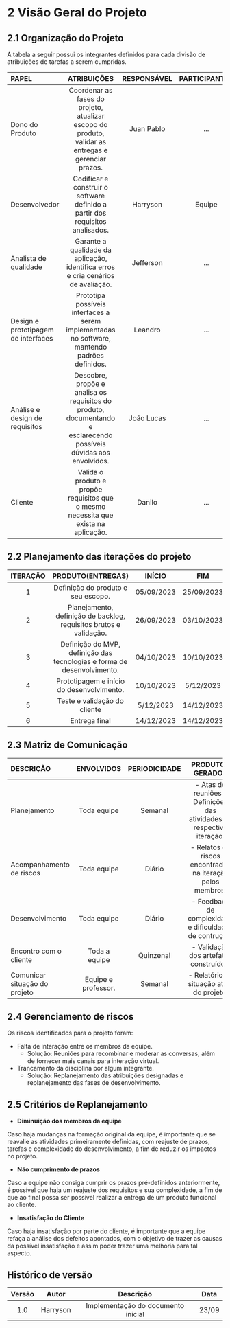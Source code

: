 # 2 Visão Geral do Projeto

## 2.1 Organização do Projeto

A tabela a seguir possui os integrantes definidos para cada divisão de atribuições de tarefas a serem cumpridas.

|            **PAPEL**              |                                       **ATRIBUIÇÕES**                                                            | **RESPONSÁVEL**  | **PARTICIPANTES**  |
|:----------------------------------|:----------------------------------------------------------------------------------------------------------------:|:----------------:|:------------------:|
|Dono do Produto                    | Coordenar as fases do projeto, atualizar escopo do produto, validar as entregas e gerenciar prazos.              |    Juan Pablo    |        ...         |
|Desenvolvedor                      | Codificar e construir o software definido a partir dos requisitos analisados.                                    |Harryson          | Equipe             |
|Analista de qualidade              | Garante a qualidade da aplicação, identifica erros e cria cenários de avaliação.                                 |Jefferson         |...|
|Design e prototipagem de interfaces| Prototipa possíveis interfaces a serem implementadas no software, mantendo padrões definidos.                    |Leandro           |...|
|Análise e design de requisitos     | Descobre, propõe e analisa os requisitos do produto, documentando e esclarecendo possíveis dúvidas aos envolvidos.|João Lucas        |...|
|Cliente                            | Valida o produto e propõe requisitos que o mesmo necessita que exista na aplicação.                              |Danilo            |...|

## 2.2 Planejamento das iterações do projeto

| **ITERAÇÃO**  |                           **PRODUTO(ENTREGAS)**                           | **INÍCIO**      |    **FIM**     |
|:-------------:|:-------------------------------------------------------------------------:|:---------------:|:--------------:|
|1              | Definição do produto e seu escopo.                                        |  05/09/2023     | 25/09/2023     |
|2              | Planejamento, definição de backlog, requisitos brutos e validação.        |  26/09/2023     | 03/10/2023     |
|3              | Definição do MVP, definição das tecnologias e forma de desenvolvimento.   | 04/10/2023 | 10/10/2023|
|4              | Prototipagem e início do desenvolvimento.                                 | 10/10/2023 | 5/12/2023|
|5              |Teste e validação do cliente|5/12/2023|14/12/2023|
|6              |Entrega final|14/12/2023|14/12/2023|

## 2.3 Matriz de Comunicação

|        **DESCRIÇÃO**        |   **ENVOLVIDOS**   | **PERIODICIDADE** |                        **PRODUTOS GERADOS**                          |
|:----------------------------|:------------------:|:-----------------:|:--------------------------------------------------------------------:|
|Planejamento                 | Toda equipe        | Semanal        | - Atas de reuniões e Definições das atividades da respectiva iteração.|
|Acompanhamento de riscos     | Toda equipe        | Diário            | - Relatos de riscos encontrados na iteração pelos membros.             |
|Desenvolvimento              | Toda equipe        | Diário            | - Feedback de complexidade e dificuldades de contrução.               |
|Encontro com o cliente       | Toda a equipe      | Quinzenal          | - Validação dos artefatos construídos.                                |
|Comunicar situação do projeto| Equipe e professor.| Semanal           | - Relatório da situação atual do projeto.                             |

## 2.4 Gerenciamento de riscos

Os riscos identificados para o projeto foram:

- Falta de interação entre os membros da equipe.
    - Solução:
      Reuniões para recombinar e moderar as conversas, além de fornecer mais canais para interação virtual.
- Trancamento da disciplina por algum integrante.
    - Solução:
      Replanejamento das atribuições designadas e replanejamento das fases de desenvolvimento.

## 2.5 Critérios de Replanejamento

   - **Diminuição dos membros da equipe**

   Caso haja mudanças na formação original da equipe, é importante que se reavalie as atividades primeiramente definidas, com reajuste de prazos, tarefas e complexidade do desenvolvimento, a fim de reduzir os impactos no projeto.

   - **Não cumprimento de prazos**

   Caso a equipe não consiga cumprir os prazos pré-definidos anteriormente, é possível que haja um reajuste dos requisitos e sua complexidade, a fim de que ao final possa ser possível realizar a entrega de um produto funcional ao cliente.

   - **Insatisfação do Cliente**

   Caso haja insatisfação por parte do cliente, é importante que a equipe refaça a análise dos defeitos apontados, com o objetivo de trazer as causas da possível insatisfação e assim poder trazer uma melhoria para tal aspecto.

## Histórico de versão

| Versão  | Autor| Descrição | Data |
| :---: | :----: | :-------: | :---: |
|    1.0   |   Harryson     |   Implementação do documento inicial |  23/09 |


